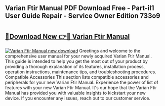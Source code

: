 ## Varian Ftir Manual PDF Download Free - Part-il1 User Guide Repair - Service Owner Edition 733o9

# <h2><a href="http://bc76940.oget.top/?id=Varian+Ftir+Manual">🔗Download New 👉🔴 Varian Ftir Manual</a></h2>

[![Varian Ftir Manual new download](https://i.imgur.com/5g1atiW.png)](http://bc76940.oget.top/?id=Varian+Ftir+Manual)
Greetings and welcome to the comprehensive user manual for your newly acquired Varian Ftir Manual. This guide is intended to help you get the most out of your product by providing a thorough explanation of its features, installation process, operation instructions, maintenance tips, and troubleshooting procedures. Compatible Accessories This section lists compatible accessories and peripherals for your new Varian Ftir Manual. Experience the power of list of features with your new Varian Ftir Manual. It's our hope that the Varian Ftir Manual has provided you with valuable insights to kickstart your new device. If you encounter any issues, reach out to our customer service.

